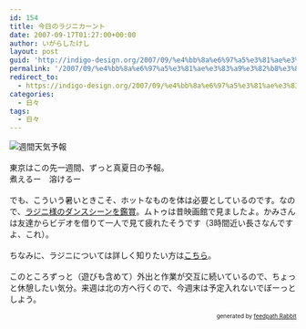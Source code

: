 ```yaml
---
id: 154
title: 今日のラジニカーント
date: 2007-09-17T01:27:00+00:00
author: いがらしたけし
layout: post
guid: 'http://indigo-design.org/2007/09/%e4%bb%8a%e6%97%a5%e3%81%ae%e3%83%a9%e3%82%b8%e3%83%8b%e3%82%ab%e3%83%bc%e3%83%b3%e3%83%88/'
permalink: '/2007/09/%e4%bb%8a%e6%97%a5%e3%81%ae%e3%83%a9%e3%82%b8%e3%83%8b%e3%82%ab%e3%83%bc%e3%83%b3%e3%83%88/'
redirect_to:
  - https://indigo-design.org/2007/09/%e4%bb%8a%e6%97%a5%e3%81%ae%e3%83%a9%e3%82%b8%e3%83%8b%e3%82%ab%e3%83%bc%e3%83%b3%e3%83%88/
categories:
  - 日々
tags:
  - 日々
---
```

<img src="http://art5.photozou.jp/bin/photo/4984911/org.bin?m=1190538358" alt="週間天気予報" border="0"><br /><br />東京はこの先一週間、ずっと真夏日の予報。<br />煮えるー　溶けるー<br /><br />でも、こういう暑いときこそ、ホットなものを体は必要としているのです。なので、<a href="http://jp.youtube.com/watch?v=0Q96Jl-EqOg">ラジニ様のダンスシーンを鑑賞</a>。ムトゥは昔映画館で見ましたよ。かみさんは友達からビデオを借りて一人で見て疲れたそうです（3時間近い長さなんですよ、これ）。<br /><br />ちなみに、ラジニについては詳しく知りたい方は<a href="http://www.rajini.jp/">こちら</a>。<br /><br />このところずっと（遊びも含めて）外出と作業が交互に続いているので、ちょっと休憩したい気分。来週は北の方へ行くので、今週末は予定入れないでぼーっとしよう。<!--feedpath info start--><div style="text-align: right;font-size: 10px">&nbsp;&nbsp;<span>generated by <a href="http://feedpath.jp" title="feedpath Rabbit" target="_blank">feedpath Rabbit</a></span></div><!--feedpath info end-->